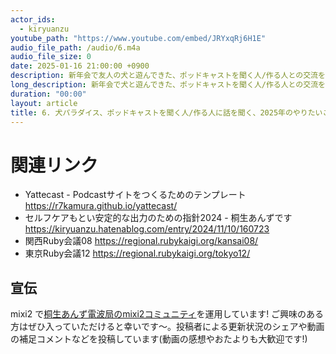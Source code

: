 ```yaml
---
actor_ids:
  - kiryuanzu
youtube_path: "https://www.youtube.com/embed/JRYxqRj6H1E"
audio_file_path: /audio/6.m4a
audio_file_size: 0
date: 2025-01-16 21:00:00 +0900
description: 新年会で友人の犬と遊んできた、ポッドキャストを聞く人/作る人との交流をする、静的サイトを作ろう、今年一年のやりたいことリストの一部について話しています。
long_description: 新年会で犬と遊んできた、ポッドキャストを聞く人/作る人との交流をする、静的サイトを作ろう、今年一年のやりたいことリストの一部について話しています。<br><ul><li>00:00 こんにちは</li><li>00:23 今日の静止画(おもち in 新年会)</li><li>01:09 犬を眺め、触れ合えて最高</li><li>02:31 ポッドキャストを聞く人/作る人の話を聞く機会があった</li><li>03:24 よく聞いてる人のニーズをヒアリングしたい</li><li>04:44 やってる側の人とも話が広がる</li><li>05:40 思ってたより音声が聞こえやすいらしくてよかった</li><li>06:40 自分のポッドキャストで何話してる？</li><li>07:54 聞いてもらえるのありがたい/対面時の会話を広げやすいメリットがある</li><li>09:14 ポッドキャストリスナー界隈への解像度が上がった</li><li>10:00 同人誌コミュニティと近いかも</li><li>10:45 今後のイベントでもコミュニケーションできそう</li><li>11:00 今月の目標 桐生あんず電波局の公式HPを作る</li><li>11:49 Yattecast を fork して静的サイトを作る作戦</li><li>13:00 ロマンとしては Rails で管理画面作ってみたい</li><li>13:40 まずは動くものを作ろうというノリ</li><li>14:16 1月も半分過ぎますからね</li><li>14:26 コロナ以前からのポッドキャスト文化</li><li>16:10 会ったことのある方のポッドキャスト聞くの面白い</li><li>17:04 2025やりたいことリストを先週作ってた</li><li>17:45 始めたものを継続したい/新しいことをやるハードルより続けるハードルを感じつつある</li><li>18:27 絵を描くのがなかなか続かない/優先順位の整理</li><li>19:02 上から3つ読み上げていく</li><li>21:18 関西Ruby会議を視野に入れる</li><li>23:06 ポッドキャストも継続していきたいね</li><li>24:02 成功体験のバリエーションを広げてみたい</li><li>25:41 最上位テーマ 健康/運動も要はバランス</li><li>26:37 東京Ruby会議12 にいく(訂正 すみません川崎じゃなくて横浜でした!!)</li><li>27:12 いつもの挨拶</li></ul>
duration: "00:00"
layout: article
title: 6. 犬パラダイス、ポッドキャストを聞く人/作る人に話を聞く、2025年のやりたいことに触れる
---
```


# 関連リンク
- Yattecast - Podcastサイトをつくるためのテンプレート
https://r7kamura.github.io/yattecast/
- セルフケアもとい安定的な出力のための指針2024 - 桐生あんずです
https://kiryuanzu.hatenablog.com/entry/2024/11/10/160723
- 関西Ruby会議08 https://regional.rubykaigi.org/kansai08/
- 東京Ruby会議12 https://regional.rubykaigi.org/tokyo12/

## 宣伝
mixi2 で[桐生あんず電波局のmixi2コミュニティ](https://mixi.social/communities/c1b83199-775c-449a-84a8-081b2599dc03?r=im3ttqwp0uxl)を運用しています! ご興味のある方はぜひ入っていただけると幸いです〜。投稿者による更新状況のシェアや動画の補足コメントなどを投稿しています(動画の感想やおたよりも大歓迎です!)
